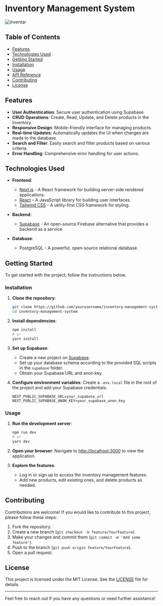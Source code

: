# Inventory Management System
![inventar](https://socialify.git.ci/awindsr/inventar/image?description=1&descriptionEditable=%20Inventory%20Management%20System%20built%20with%20Next.js%20to%20manage%20products%2C%20including%20adding%2C%20editing%2C%20and%20deleting%20product%20information.&font=Raleway&language=1&name=1&owner=1&pattern=Plus&theme=Dark)


## Table of Contents

- [Features](#features)
- [Technologies Used](#technologies-used)
- [Getting Started](#getting-started)
- [Installation](#installation)
- [Usage](#usage)
- [API Reference](#api-reference)
- [Contributing](#contributing)
- [License](#license)

## Features

- **User Authentication**: Secure user authentication using Supabase.
- **CRUD Operations**: Create, Read, Update, and Delete products in the inventory.
- **Responsive Design**: Mobile-friendly interface for managing products.
- **Real-time Updates**: Automatically updates the UI when changes are made to the database.
- **Search and Filter**: Easily search and filter products based on various criteria.
- **Error Handling**: Comprehensive error handling for user actions.

## Technologies Used

- **Frontend**: 
  - [Next.js](https://nextjs.org) - A React framework for building server-side rendered applications.
  - [React](https://reactjs.org) - A JavaScript library for building user interfaces.
  - [Tailwind CSS](https://tailwindcss.com) - A utility-first CSS framework for styling.

- **Backend**: 
  - [Supabase](https://supabase.io) - An open-source Firebase alternative that provides a backend as a service.

- **Database**: 
  - PostgreSQL - A powerful, open-source relational database.

## Getting Started

To get started with the project, follow the instructions below.

### Installation

1. **Clone the repository**:
   ```bash
   git clone https://github.com/yourusername/inventory-management-system.git
   cd inventory-management-system
   ```

2. **Install dependencies**:
   ```bash
   npm install
   # or
   yarn install
   ```

3. **Set up Supabase**:
   - Create a new project on [Supabase](https://supabase.io).
   - Set up your database schema according to the provided SQL scripts in the `supabase` folder.
   - Obtain your Supabase URL and anon key.

4. **Configure environment variables**:
   Create a `.env.local` file in the root of the project and add your Supabase credentials:
   ```plaintext
   NEXT_PUBLIC_SUPABASE_URL=your_supabase_url
   NEXT_PUBLIC_SUPABASE_ANON_KEY=your_supabase_anon_key
   ```

### Usage

1. **Run the development server**:
   ```bash
   npm run dev
   # or
   yarn dev
   ```

2. **Open your browser**:
   Navigate to [http://localhost:3000](http://localhost:3000) to view the application.

3. **Explore the features**:
   - Log in or sign up to access the inventory management features.
   - Add new products, edit existing ones, and delete products as needed.

## Contributing

Contributions are welcome! If you would like to contribute to this project, please follow these steps:

1. Fork the repository.
2. Create a new branch (`git checkout -b feature/YourFeature`).
3. Make your changes and commit them (`git commit -m 'Add some feature'`).
4. Push to the branch (`git push origin feature/YourFeature`).
5. Open a pull request.

## License

This project is licensed under the MIT License. See the [LICENSE](LICENSE) file for details.

---

Feel free to reach out if you have any questions or need further assistance!
